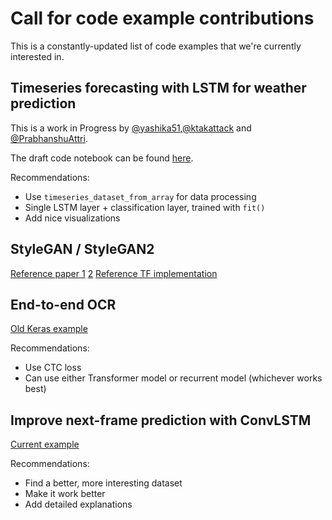 # Call for code example contributions

This is a constantly-updated list of code examples that we're currently interested in.

## Timeseries forecasting with LSTM for weather prediction


This is a work in Progress by 
[@yashika51](https://github.com/yashika51),[@ktakattack](https://github.com/ktakattack) and [@PrabhanshuAttri](https://github.com/PrabhanshuAttri). 


The draft code notebook can be found [here](https://github.com/MLH-Fellowship/keras-io/blob/timeseries/model/examples/timeseries/ipynb/timeseries_weather_forcasting.ipynb).

Recommendations:

- Use `timeseries_dataset_from_array` for data processing
- Single LSTM layer + classification layer, trained with `fit()`
- Add nice visualizations


## StyleGAN / StyleGAN2

[Reference paper 1](https://arxiv.org/abs/1812.04948) [2](https://arxiv.org/abs/1912.04958)
[Reference TF implementation](https://github.com/NVlabs/stylegan2)


## End-to-end OCR

[Old Keras example](https://github.com/keras-team/keras/blob/master/examples/image_ocr.py)

Recommendations:

- Use CTC loss
- Can use either Transformer model or recurrent model (whichever works best)



## Improve next-frame prediction with ConvLSTM

[Current example](https://keras.io/examples/vision/conv_lstm/)

Recommendations:

- Find a better, more interesting dataset
- Make it work better
- Add detailed explanations
